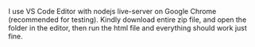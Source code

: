 I use VS Code Editor with nodejs live-server on Google Chrome (recommended for testing).
Kindly download entire zip file, and open the folder in the editor, then run the html file and everything should work just fine.

